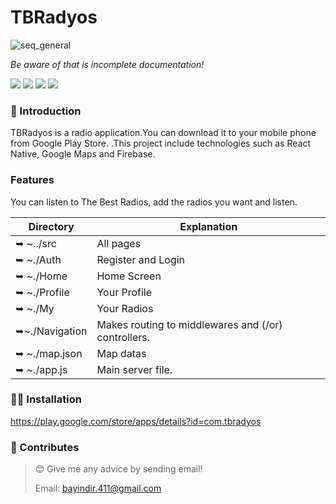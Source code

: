 # TBRadyos

![seq_general](https://play-lh.googleusercontent.com/dZb6pz9xRYosbhSzMB53ZHLjJG1P5crnXwBfrFBMzqJzUyaFQ2L2pHKSUkx0sR0BJuk=w240-h480-rw)





_Be aware of that is incomplete documentation!_

![](https://img.shields.io/badge/React%20Native-white?logo=react&logoColor=blue)
![](https://img.shields.io/badge/Firebase-yellow?logo=firebase&logoColor=white)
![](https://img.shields.io/badge/GoogleMap-blue?logo=google&logoColor=white)
![](https://img.shields.io/badge/JavaScript-F7DF1E?logo=javascript&logoColor=black)


### 🎀 Introduction

TBRadyos is a radio application.You can download it to your mobile phone from Google Play Store. .This project include technologies such as React Native, Google Maps and Firebase.

### Features

You can listen to The Best Radios, add the radios you want and listen.









| Directory                | Explanation                                                                                |
| ------------------------ | ------------------------------------------------------------------------------------------ |
| ➥ ~../src           | All pages                         |
| ➥ ~./Auth              |Register and Login        |
| ➥ ~./Home              |Home Screen                                                                      |
| ➥ ~./Profile            | Your Profile                                                                                       |
| ➥ ~./My            | Your Radios                                                                                       |
| ➥~./Navigation         | Makes routing to middlewares and (/or) controllers.                                        |
| ➥ ~./map.json              | Map datas |
| ➥ ~./app.js              | Main server file.                                                                          |
                                                              




### 👨‍💻 Installation

https://play.google.com/store/apps/details?id=com.tbradyos







### 🤝 Contributes

> 😊 Give me any advice by sending email!
>
> Email: bayindir.411@gmail.com

